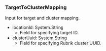 ### TargetToClusterMapping
Input for target and cluster mapping.

- locationId: System.String
  - Field for specifying target ID.
- clusterUuid: System.String
  - Field for specifying Rubrik cluster UUID.
